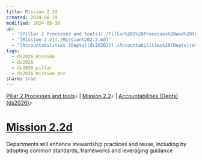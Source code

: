 ```yaml
---
title: Mission 2.2d
created: 2024-08-19
modified: 2024-08-30
up:
  - "[Pillar 2 Processes and tools](./Pillar%202%20Processes%20and%20tools.md)"
  - "[Mission 2.2](./Mission%202.2.md)"
  - "[Accountabilities (Depts)(ds2026)](./Accountabilities%20(Depts)(ds2026).md)"
tags:
  - ds2026_mission
  - ds2026
  - ds2026_pillar
  - ds2026_mission_acc
share: true
---
```

[Pillar 2 Processes and tools](./Pillar%202%20Processes%20and%20tools.md)⤴️ | [Mission 2.2](./Mission%202.2.md)⤴️ | [Accountabilities (Depts)(ds2026)](./Accountabilities%20(Depts)(ds2026).md)⤴️
# [Mission 2.2d](Mission%202.2d.md)
Departments will enhance stewardship practices and reuse, including by adopting common standards, frameworks and leveraging guidance

